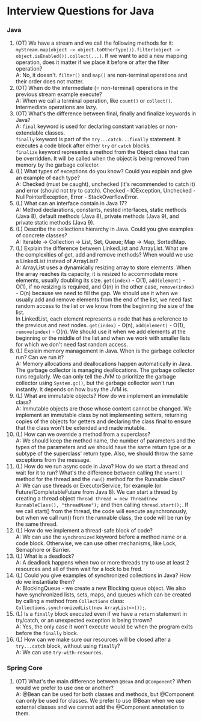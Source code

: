 # Interview Questions for Java

### Java

1. (OT) We have a stream and we call the following methods for it: `myStream.map(object -> object.toOtherType()).filter(object -> object.isEnabled()).collect(...)`. If we want to add a new mapping operation, does it matter if we place it before or after the filter operation?<br>
   A: No, it doesn't. `filter()` and `map()` are non-terminal operations and their order does not matter.
2. (OT) When do the intermediate (= non-terminal) operations in the previous stream example execute?<br>
   A: When we call a terminal operation, like `count()` or `collect()`. Intermediate operations are lazy.
3. (OT) What's the difference between final, finally and finalize keywords in Java?<br>
   A: `final` keyword is used for declaring constant variables or non-extendable classes.<br>
      `finally` keyword is part of the `try...catch...finally` statement. It executes a code block after either `try` or `catch` blocks.<br>
      `finalize` keyword represents a method from the Object class that can be overridden. It will be called when the object is being removed from memory by the garbage collector.<br>
4. (L) What types of exceptions do you know? Could you explain and give an example of each type?<br>
   A: Checked (must be caught), unchecked (it's recommended to catch it) and error (should not try to catch). Checked - IOException, Unchecked - NullPointerException, Error - StackOverflowError.
5. (L) What can an interface contain in Java 17?<br>
   A: Method declarations, constants, nested interfaces, static methods (Java 8), default methods (Java 8), private methods (Java 9), and private static methods (Java 9).
7. (L) Describe the collections hierarchy in Java. Could you give examples of concrete classes?<br>
   A: Iterable -> Collection -> List, Set, Queue; Map -> Map, SortedMap.
8. (L) Explain the difference between LinkedList and ArrayList. What are the complexities of get, add and remove methods? When would we use a LinkedList instead of ArrayList?<br>
   A: ArrayList uses a dynamically resizing array to store elements. When the array reaches its capacity, it is resized to accommodate more elements, usually doubling its size. `get(index)` - O(1), `add(element)` - O(1), if no resizing is required, and O(n) in the other case, `remove(index)` - O(n) because we need to fill the gap. We should use it when we usually add and remove elements from the end of the list, we need fast random access to the list or we know from the beginning the size of the list.<br>
      In LinkedList, each element represents a node that has a reference to the previous and next nodes. `get(index)` - O(n), `add(element)` - O(1), `remove(index)` - O(n). We should use it when we add elements at the beginning or the middle of the list and when we work with smaller lists for which we don't need fast random access.<br>
9. (L) Explain memory management in Java. When is the garbage collector run? Can we run it?<br>
   A: Memory allocations and deallocations happen automatically in Java. The garbage collector is managing deallocations. The garbage collector runs regularly. We can only tell the JVM to prioritize the garbage collector using `System.gc()`, but the garbage collector won't run instantly. It depends on how busy the JVM is.
10. (L) What are immutable objects? How do we implement an immutable class?<br>
   A: Immutable objects are those whose content cannot be changed. We implement an immutable class by not implementing setters, returning copies of the objects for getters and declaring the class final to ensure that the class won't be extended and made mutable.
11. (L) How can we override a method from a superclass?<br>
   A: We should keep the method name, the number of parameters and the types of the parameters and we should have the same return type or a subtype of the superclass' return type. Also, we should throw the same exceptions from the message.
12. (L) How do we run async code in Java? How do we start a thread and wait for it to run? What's the difference between calling the `start()` method for the thread and the `run()` method for the Runnable class?<br>
   A: We can use threads or ExecutorService, for example (or Future/CompletableFuture from Java 8). We can start a thread by creating a thread object `Thread thread = new Thread(new RunnableClass(), "threadName");` and then calling `thread.start();`. If we call start() from the thread, the code will execute asynchronously, but when we call run() from the runnable class, the code will be run by the same thread.
13. (L) How do we implement a thread-safe block of code?<br>
   A: We can use the `synchronized` keyword before a method name or a code block. Otherwise, we can use other mechanisms, like Lock, Semaphore or Barrier.
14. (L) What is a deadlock?<br>
   A: A deadlock happens when two or more threads try to use at least 2 resources and all of them wait for a lock to be fred.
15. (L) Could you give examples of synchronized collections in Java? How do we instantiate them?<br>
   A: BlockingQueue - we create a new Blocking queue object. We also have synchronized lists, sets, maps, and queues which can be created by calling a method from `Collections` class: `Collections.synchronizedList(new ArrayList<>());`.
16. (L) Is a `finally` block executed even if we have a `return` statement in try/catch, or an unexpected exception is being thrown?<br>
   A: Yes, the only case it won't execute would be when the program exits before the `finally` block.
17. (L) How can we make sure our resources will be closed after a `try...catch` block, without using `finally`?<br>
   A: We can use `try-with-resources`.

### Spring Core

1. (OT) What's the main difference between `@Bean` and `@Component`? When would we prefer to use one or another?<br>
   A: @Bean can be used for both classes and methods, but @Component can only be used for classes. We prefer to use @Bean when we use external classes and we cannot add the @Component annotation to them.
